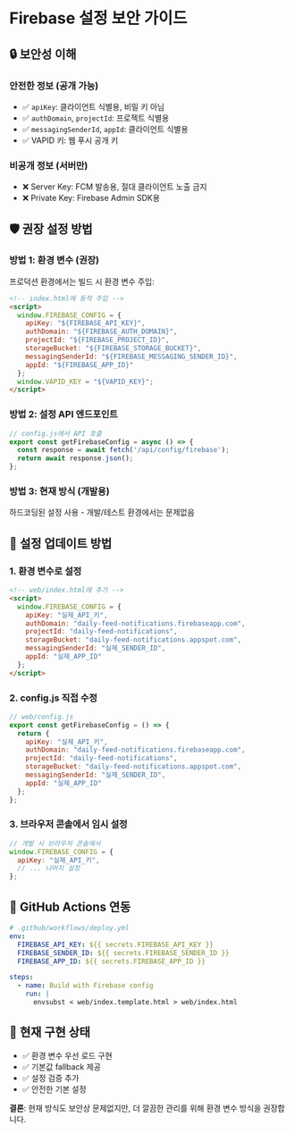# Firebase 설정 보안 가이드

## 🔒 **보안성 이해**

### **안전한 정보 (공개 가능)**
- ✅ `apiKey`: 클라이언트 식별용, 비밀 키 아님
- ✅ `authDomain`, `projectId`: 프로젝트 식별용
- ✅ `messagingSenderId`, `appId`: 클라이언트 식별용  
- ✅ VAPID 키: 웹 푸시 공개 키

### **비공개 정보 (서버만)**
- ❌ Server Key: FCM 발송용, 절대 클라이언트 노출 금지
- ❌ Private Key: Firebase Admin SDK용

## 🛡️ **권장 설정 방법**

### **방법 1: 환경 변수 (권장)**

프로덕션 환경에서는 빌드 시 환경 변수 주입:

```html
<!-- index.html에 동적 주입 -->
<script>
  window.FIREBASE_CONFIG = {
    apiKey: "${FIREBASE_API_KEY}",
    authDomain: "${FIREBASE_AUTH_DOMAIN}",
    projectId: "${FIREBASE_PROJECT_ID}",
    storageBucket: "${FIREBASE_STORAGE_BUCKET}",
    messagingSenderId: "${FIREBASE_MESSAGING_SENDER_ID}",
    appId: "${FIREBASE_APP_ID}"
  };
  window.VAPID_KEY = "${VAPID_KEY}";
</script>
```

### **방법 2: 설정 API 엔드포인트**

```javascript
// config.js에서 API 호출
export const getFirebaseConfig = async () => {
  const response = await fetch('/api/config/firebase');
  return await response.json();
};
```

### **방법 3: 현재 방식 (개발용)**

하드코딩된 설정 사용 - 개발/테스트 환경에서는 문제없음

## 🔧 **설정 업데이트 방법**

### **1. 환경 변수로 설정**
```html
<!-- web/index.html에 추가 -->
<script>
  window.FIREBASE_CONFIG = {
    apiKey: "실제_API_키",
    authDomain: "daily-feed-notifications.firebaseapp.com",
    projectId: "daily-feed-notifications",
    storageBucket: "daily-feed-notifications.appspot.com",
    messagingSenderId: "실제_SENDER_ID",
    appId: "실제_APP_ID"
  };
</script>
```

### **2. config.js 직접 수정**
```javascript
// web/config.js
export const getFirebaseConfig = () => {
  return {
    apiKey: "실제_API_키",
    authDomain: "daily-feed-notifications.firebaseapp.com",
    projectId: "daily-feed-notifications", 
    storageBucket: "daily-feed-notifications.appspot.com",
    messagingSenderId: "실제_SENDER_ID",
    appId: "실제_APP_ID"
  };
};
```

### **3. 브라우저 콘솔에서 임시 설정**
```javascript
// 개발 시 브라우저 콘솔에서
window.FIREBASE_CONFIG = {
  apiKey: "실제_API_키",
  // ... 나머지 설정
};
```

## 🚀 **GitHub Actions 연동**

```yaml
# .github/workflows/deploy.yml
env:
  FIREBASE_API_KEY: ${{ secrets.FIREBASE_API_KEY }}
  FIREBASE_SENDER_ID: ${{ secrets.FIREBASE_SENDER_ID }}
  FIREBASE_APP_ID: ${{ secrets.FIREBASE_APP_ID }}

steps:
  - name: Build with Firebase config
    run: |
      envsubst < web/index.template.html > web/index.html
```

## 📱 **현재 구현 상태**

- ✅ 환경 변수 우선 로드 구현
- ✅ 기본값 fallback 제공  
- ✅ 설정 검증 추가
- ✅ 안전한 기본 설정

**결론**: 현재 방식도 보안상 문제없지만, 더 깔끔한 관리를 위해 환경 변수 방식을 권장합니다.
